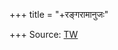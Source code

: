 +++
title = "+रङ्गरामानुजः"

+++
Source: [TW](https://archive.org/details/rangaramanujakathopanishadbhashya1948endpagesmissingkcvaradacharidttatacharyaocr)
